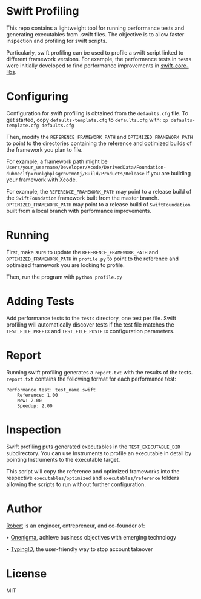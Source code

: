 # Swift Profiling
This repo contains a lightweight tool for running performance tests and generating executables from .swift files. The objective is to allow faster inspection and profiling for swift scripts.

Particularly, swift profiling can be used to profile a swift script linked to different framework versions. For example, the performance tests in `tests` were initially developed to find performance improvements in [swift-core-libs](https://github.com/apple/swift-corelibs-foundation).

# Configuring
Configuration for swift profiling is obtained from the `defaults.cfg` file. To get started, copy `defaults-template.cfg` to `defaults.cfg` with:
`cp defaults-template.cfg defaults.cfg`

Then, modify the `REFERENCE_FRAMEWORK_PATH` and `OPTIMIZED_FRAMEWORK_PATH` to point to the directories containing the reference and optimized builds of the framework you plan to file.

For example, a framework path might be `Users/your_username/Developer/Xcode/DerivedData/Foundation-duhmeclfpxruolgbplsgrnwtmotj/Build/Products/Release` if you are building your framework with Xcode.

For example, the `REFERENCE_FRAMEWORK_PATH` may point to a release build of the `SwiftFoundation` framework built from the master branch. `OPTIMIZED_FRAMEWORK_PATH` may point to a release build of `SwiftFoundation` built from a local branch with performance improvements.

# Running
First, make sure to update the `REFERENCE_FRAMEWORK_PATH` and `OPTIMIZED_FRAMEWORK_PATH` in `profile.py` to point to the reference and optimized framework you are looking to profile.

Then, run the program with `python profile.py`

# Adding Tests
Add performance tests to the `tests` directory, one test per file. Swift profiling will automatically discover tests if the test file matches the `TEST_FILE_PREFIX` and `TEST_FILE_POSTFIX` configuration parameters.

# Report
Running swift profiling generates a `report.txt` with the results of the tests. `report.txt` contains the following format for each performance test:

```
Performance test: test_name.swift
    Reference: 1.00
    New: 2.00
    Speedup: 2.00
```

# Inspection
Swift profiling puts generated executables in the `TEST_EXECUTABLE_DIR` subdirectory. You can use Instruments to profile an executable in detail by pointing Instruments to the executable target. 

This script will copy the reference and optimized frameworks into the respective `executables/optimized` and `executables/reference` folders allowing the scripts to run without further configuration.

# Author
[Robert](https://www.linkedin.com/in/robertpieta) is an engineer, entrepreneur, and co-founder of:

• [Onenigma](https://www.onenigma.com/), achieve business objectives with emerging technology

• [TypingID](https://www.typingid.com/), the user-friendly way to stop account takeover

# License
MIT